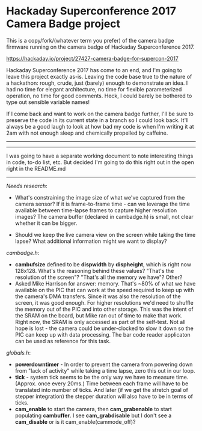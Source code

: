 # Hackaday Superconference 2017 Camera Badge project

This is a copy/fork/(whatever term you prefer) of the camera badge firmware running on the camera badge of Hackaday Superconference 2017.

https://hackaday.io/project/27427-camera-badge-for-supercon-2017

Hackaday Superconference 2017 has come to an end, and I'm going to leave this project exactly as-is. Leaving the code base true to the nature of a hackathon: rough, crude, just (barely) enough to demonstrate an idea. I had no time for elegant architecture, no time for flexible parameterized operation, no time for good comments. Heck, I could barely be bothered to type out sensible variable names!

If I come back and want to work on the camera badge further, I'll be sure to preserve the code in its current state in a branch so I could look back. It'll always be a good laugh to look at how bad my code is when I'm writing it at 2am with not enough sleep and chemically propelled by caffeine.

---
---

I was going to have a separate working document to note interesting things in code, to-do list, etc. But decided I'm going to do this right out in the open right in the README.md

---

*Needs research*:

* What's constraining the image size of what we've captured from the camera sensor? If it is frame-to-frame time - can we leverage the time available between time-lapse frames to capture higher resolution images? The camera buffer (declared in cambadge.h) is small, not clear whether it can be bigger.

* Should we keep the live camera view on the screen while taking the time lapse? What additional information might we want to display?

*cambadge.h*:

* **cambufsize** defined to be **dispwidth** by **dispheight**, which is right now 128x128. What's the reasoning behind these values? "That's the resolution of the screen"? "That's all the memory we have"? Other?
* Asked Mike Harrison for answer: memory. That's ~80% of what we have available on the PIC that can work at the speed required to keep up with the camera's DMA transfers. Since it was also the resolution of the screen, it was good enough. For higher resolutions we'd need to shuffle the memory out of the PIC and into other storage. This was the intent of the SRAM on the board, but Mike ran out of time to make that work. Right now, the SRAM is only accessed as part of the self-test. Not all hope is lost - the camera could be under-clocked to slow it down so the PIC can keep up with data processing. The bar code reader applicaton can be used as reference for this task.

*globals.h*:

* **powerdowntimer** - In order to prevent the camera from powering down from "lack of activity" while taking a time lapse, zero this out in our loop.
* **tick** - system tick seems to be the only way we have to measure time. (Approx. once every 20ms.) Time between each frame will have to be translated into number of ticks. And later (if we get the stretch goal of stepper integration) the stepper duration will also have to be in terms of ticks.
* **cam_enable** to start the camera, then **cam_grabenable** to start populating **cambuffer**. I see **cam_grabdisable** but I don't see a **cam_disable** or is it cam_enable(cammode_off)?
